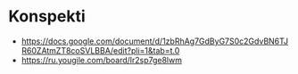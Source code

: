 # Konspekti

- https://docs.google.com/document/d/1zbRhAg7GdByG7S0c2GdvBN6TJR60ZAtmZT8coSVLBBA/edit?pli=1&tab=t.0
- https://ru.yougile.com/board/lr2sp7ge8lwm

